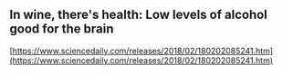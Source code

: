 ## In wine, there's health: Low levels of alcohol good for the brain
  
  [https://www.sciencedaily.com/releases/2018/02/180202085241.htm](https://www.sciencedaily.com/releases/2018/02/180202085241.htm)